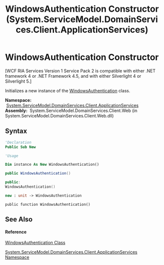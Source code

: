 ﻿---
title: WindowsAuthentication Constructor  (System.ServiceModel.DomainServices.Client.ApplicationServices)
TOCTitle: WindowsAuthentication Constructor
ms:assetid: M:System.ServiceModel.DomainServices.Client.ApplicationServices.WindowsAuthentication.#ctor
ms:mtpsurl: https://msdn.microsoft.com/en-us/library/system.servicemodel.domainservices.client.applicationservices.windowsauthentication.windowsauthentication(v=VS.91)
ms:contentKeyID: 28899051
ms.date: 01/27/2012
mtps_version: v=VS.91
f1_keywords:
- System.ServiceModel.DomainServices.Client.ApplicationServices.WindowsAuthentication.#ctor
- System.ServiceModel.DomainServices.Client.ApplicationServices.WindowsAuthentication.WindowsAuthentication
dev_langs:
- CSharp
- JScript
- VB
- FSharp
- c++
api_location:
- System.ServiceModel.DomainServices.Client.Web.dll
api_name:
- System.ServiceModel.DomainServices.Client.ApplicationServices.WindowsAuthentication..ctor
api_type:
- Managed
topic_type:
- apiref
- kbSyntax
product_family_name: VS
ROBOTS: INDEX,FOLLOW
---

# WindowsAuthentication Constructor

\[WCF RIA Services Version 1 Service Pack 2 is compatible with either .NET framework 4 or .NET Framework 4.5, and with either Silverlight 4 or Silverlight 5.\]

Initializes a new instance of the [WindowsAuthentication](ff457780\(v=vs.91\).md) class.

**Namespace:**  [System.ServiceModel.DomainServices.Client.ApplicationServices](ff457765\(v=vs.91\).md)  
**Assembly:**  System.ServiceModel.DomainServices.Client.Web (in System.ServiceModel.DomainServices.Client.Web.dll)

## Syntax

``` vb
'Declaration
Public Sub New
```

``` vb
'Usage

Dim instance As New WindowsAuthentication()
```

``` csharp
public WindowsAuthentication()
```

``` c++
public:
WindowsAuthentication()
```

``` fsharp
new : unit -> WindowsAuthentication
```

``` jscript
public function WindowsAuthentication()
```

## See Also

#### Reference

[WindowsAuthentication Class](ff457780\(v=vs.91\).md)

[System.ServiceModel.DomainServices.Client.ApplicationServices Namespace](ff457765\(v=vs.91\).md)

